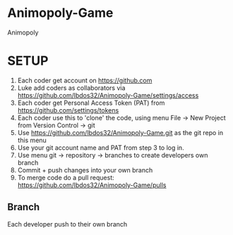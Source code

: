 # Animopoly-Game
Animopoly


# SETUP
1. Each coder get account on https://github.com
2. Luke add coders as collaborators via https://github.com/lbdos32/Animopoly-Game/settings/access
3. Each coder get Personal Access Token (PAT) from https://github.com/settings/tokens 
4. Each coder use this to 'clone' the code, using menu File -> New Project from Version Control -> git
5. Use https://github.com/lbdos32/Animopoly-Game.git as the git repo in this menu
6. Use your git account name and PAT from step 3 to log in.
7. Use menu git -> repository -> branches to create developers own branch
8. Commit + push changes into your own branch
9. To merge code do a pull request: https://github.com/lbdos32/Animopoly-Game/pulls


## Branch

Each developer push to their own branch 
